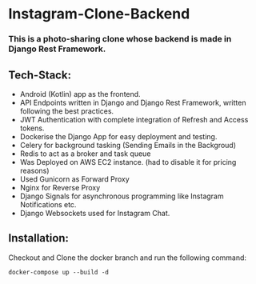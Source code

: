 # Instagram-Clone-Backend

### This is a photo-sharing clone whose backend is made in Django Rest Framework.

## Tech-Stack:

- Android (Kotlin) app as the frontend.
- API Endpoints written in Django and Django Rest Framework, written following the best practices.
- JWT Authentication with complete integration of Refresh and Access tokens.
- Dockerise the Django App for easy deployment and testing.
- Celery for background tasking (Sending Emails in the Backgroud)
- Redis to act as a broker and task queue
- Was Deployed on AWS EC2 instance. (had to disable it for pricing reasons)
- Used Gunicorn as Forward Proxy
- Nginx for Reverse Proxy
- Django Signals for asynchronous programming like Instagram Notifications etc.
- Django Websockets used for Instagram Chat.

## Installation:

Checkout and Clone the docker branch and run the following command:

`docker-compose up --build -d`
